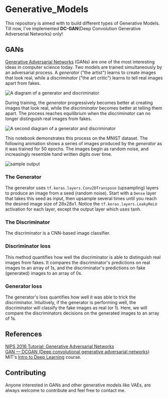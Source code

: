 # Generative_Models
This repository is aimed with to build different types of Generative Models.<br /> 
Till now, I've implemented **DC-GAN**(Deep Convolution Generative Adverserial Networks) only!

## GANs
[Generative Adversarial Networks](https://arxiv.org/abs/1406.2661) (GANs) are one of the most interesting ideas in computer science today. Two models are trained simultaneously by an adversarial process. A *generator* ("the artist") learns to create images that look real, while a *discriminator* ("the art critic") learns to tell real images apart from fakes.

![A diagram of a generator and discriminator](https://github.com/tensorflow/docs/blob/master/site/en/tutorials/generative/images/gan1.png?raw=1)

During training, the *generator* progressively becomes better at creating images that look real, while the *discriminator* becomes better at telling them apart. The process reaches equilibrium when the *discriminator* can no longer distinguish real images from fakes.

![A second diagram of a generator and discriminator](https://github.com/tensorflow/docs/blob/master/site/en/tutorials/generative/images/gan2.png?raw=1)

This notebook demonstrates this process on the MNIST dataset. The following animation shows a series of images produced by the *generator* as it was trained for 50 epochs. The images begin as random noise, and increasingly resemble hand written digits over time.

![sample output](https://tensorflow.org/images/gan/dcgan.gif)

### The Generator

The generator uses `tf.keras.layers.Conv2DTranspose` (upsampling) layers to produce an image from a seed (random noise). Start with a `Dense` layer that takes this seed as input, then upsample several times until you reach the desired image size of 28x28x1. Notice the `tf.keras.layers.LeakyReLU` activation for each layer, except the output layer which uses tanh.

### The Discriminator

The discriminator is a CNN-based image classifier.

### Discriminator loss

This method quantifies how well the discriminator is able to distinguish real images from fakes. It compares the discriminator's predictions on real images to an array of 1s, and the discriminator's predictions on fake (generated) images to an array of 0s.

### Generator loss
The generator's loss quantifies how well it was able to trick the discriminator. Intuitively, if the generator is performing well, the discriminator will classify the fake images as real (or 1). Here, we will compare the discriminators decisions on the generated images to an array of 1s.

## References
[NIPS 2016 Tutorial: Generative Adversarial Networks](https://arxiv.org/abs/1701.00160)<br /> 
[GAN — DCGAN (Deep convolutional generative adversarial networks)](https://medium.com/@jonathan_hui/gan-dcgan-deep-convolutional-generative-adversarial-networks-df855c438f)<br /> 
MIT's [Intro to Deep Learning](http://introtodeeplearning.com/) course.

## Contributing
Anyone interested in GANs and other generative models like VAEs, are always welcome to contribute and feel free to contact me.
